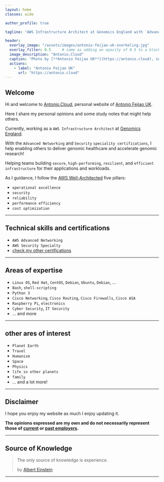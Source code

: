 ```yaml
---
layout: home
classes: wide

author_profile: true

tagline: "AWS Infrastructure Architect at Genomics England with `Advanced Networking` and `Security` speciality certifications."

header:
  overlay_image: "/assets/images/antonio-feijao-uk-snorkeling.jpg"
  overlay_filter: 0.5     # same as adding an opacity of 0.5 to a black background
  image_description: "Antonio.Cloud"
  caption: "Photo by [**Antonio Feijao UK**](https://antonio.cloud), snorkeling in Mexican waters."
  actions:
    - label: "Antonio Feijao UK"
      url: "https://antonio.cloud"
---
```


## Welcome 

Hi and welcome to [Antonio.Cloud](https://Antonio.Cloud), personal website of [Antonio Feijao UK](https://www.linkedin.com/in/antoniofeijaouk/).

Here I share my personal opinions and some study notes that might help others.

Currently, working as a `AWS Infrastructure Architect` at [Genomics England](https://www.genomicsengland.co.uk/).

With the `Advanced Networking` and `Security` `speciality certifications`, I help enabling others to deliver genomic healthcare and accelerate genomic research!

Helping teams building `secure`, `high-performing`, `resilient`, and `efficient infrastructure` for their applications and workloads.

As I guidance, I follow the [AWS Well-Architected](https://aws.amazon.com/architecture/well-architected/) five pillars:

- `operational excellence`
- `security`
- `reliability`
- `performance efficiency`
- `cost optimization`

---

## Technical skills and certifications

* `AWS Advanced Networking`
* `AWS Security Specialty`
* [check my other certifications](https://antonio.cloud/certifications/)

---

## Areas of expertise

* `Linux OS`, `Red Hat`, `CentOS`, `Debian`, `Ubuntu`, `Debian`, ...
* `Bash`, `shell-scripting`
* `Python 3`
* `Cisco Networking`, `Cisco Routing`, `Cisco Firewalls`, `Cisco ASA`
* `Raspberry Pi`, `electronics`
* `Cyber Security`, `IT Security`
* ... and more

---

## other ares of interest

* `Planet Earth`
* `Travel`
* `Humanism`
* `Space`
* `Physics`
* `life in other planets`
* `family`
* ... and a lot more!

---

## Disclaimer 

I hope you enjoy my website as much I enjoy updating it.

**The opinions expressed are my own and do not necessarily represent those of [current](https://www.genomicsengland.co.uk/) or [past employers](https://www.linkedin.com/in/antoniofeijaouk/).**

---

## Source of Knowledge

> The only source of knowledge is experience.
> 
> by [Albert Einstein](https://en.wikipedia.org/wiki/Albert_Einstein)
>

---
